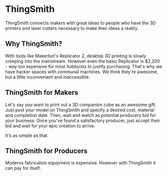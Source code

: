 
# ThingSmith

ThingSmith connects makers with great ideas to people who have the 3D printers and laser cutters necessary to make their ideas a reality.

## Why ThingSmith?

With tools like Makerbot's Replicator 2, desktop 3D printing is slowly creeping into the mainstream. However even the basic Replicator is $2,200 - _way_ too expensive for most hobbyists to justify purchasing. That's why we have hacker spaces with communal machines. We think they're awesome, but a little inconvenient and inaccessible.

## ThingSmith for Makers

Let's say you want to print out a 3D companion cube as an awesome gift. Just post your model on ThingSmith and specify a desired cost, material and completion date. Then, wait and watch as potential producers bid for your business. Once you've found a satisfactory producer, just accept their bid and wait for your epic creation to arrive.

It's as simple as that.

## ThingSmith for Producers

Moderns fabrication equipment is expensive. However with ThingSmith it can pay for itself.
